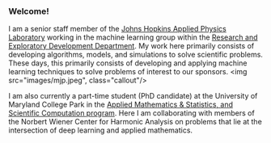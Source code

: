 ### Welcome!

I am a senior staff member of the [Johns Hopkins Applied Physics Laboratory](http://www.jhuapl.edu) working in the machine learning group within the [Research and Exploratory Development Department]( http://www.jhuapl.edu/ourwork/red/default.asp).
My work here primarily consists of developing algorithms, models, and simulations to solve scientific problems. 
These days, this primarily consists of developing and applying machine learning techniques to solve problems of interest to our sponsors.  <img src="images/mjp.jpeg", class="callout"/>

I am also currently a part-time student (PhD candidate) at the University of Maryland College Park in the [Applied Mathematics & Statistics, and Scientific Computation program](http://www.amsc.umd.edu).
Here I am collaborating with members of the Norbert Wiener Center for Harmonic Analysis on problems that lie at the intersection of deep learning and applied mathematics.



